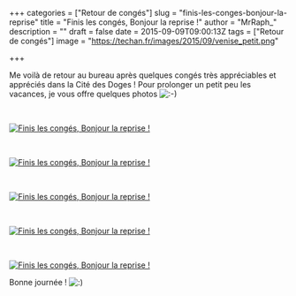 +++
categories = ["Retour de congés"]
slug = "finis-les-conges-bonjour-la-reprise"
title = "Finis les congés, Bonjour la reprise !"
author = "MrRaph_"
description = ""
draft = false
date = 2015-09-09T09:00:13Z
tags = ["Retour de congés"]
image = "https://techan.fr/images/2015/09/venise_petit.png"

+++


Me voilà de retour au bureau après quelques congés très appréciables et appréciés dans la Cité des Doges ! Pour prolonger un petit peu les vacances, je vous offre quelques photos ![:-)](http://blog.techan.fr/wp-includes/images/smilies/simple-smile.png)

 

[![Finis les congés, Bonjour la reprise !](https://techan.fr/images/2015/09/IMG_0514.jpg)](https://techan.fr/images/2015/09/IMG_0514.jpg)

 

[![Finis les congés, Bonjour la reprise !](https://techan.fr/images/2015/09/IMG_0476.jpg)](https://techan.fr/images/2015/09/IMG_0476.jpg)

 

[![Finis les congés, Bonjour la reprise !](https://techan.fr/images/2015/09/IMG_0437.jpg)](https://techan.fr/images/2015/09/IMG_0437.jpg)

 

[![Finis les congés, Bonjour la reprise !](https://techan.fr/images/2015/09/IMG_0425.jpg)](https://techan.fr/images/2015/09/IMG_0425.jpg)

 

[![Finis les congés, Bonjour la reprise !](https://techan.fr/images/2015/09/IMG_0405.jpg)](https://techan.fr/images/2015/09/IMG_0405.jpg)

Bonne journée ! ![:)](http://blog.techan.fr/wp-includes/images/smilies/simple-smile.png)


